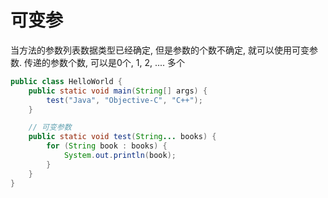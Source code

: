 # 可变参

当方法的参数列表数据类型已经确定, 但是参数的个数不确定, 就可以使用可变参数. 
传递的参数个数, 可以是0个, 1, 2, .... 多个

```java
public class HelloWorld {
    public static void main(String[] args) {
        test("Java", "Objective-C", "C++");
    }

    // 可变参数
    public static void test(String... books) {
        for (String book : books) {
            System.out.println(book);
        }
    }
}
```

